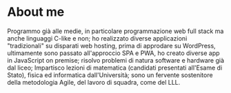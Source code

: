 # About me

Programmo già alle medie, in particolare programmazione web full stack ma anche linguaggi C-like
e non; ho realizzato diverse applicazioni "tradizionali" su disparati web hosting, prima di approdare
su WordPress, ultimamente sono passato all'approccio SPA e PWA, ho creato diverse app in
JavaScript on premise; risolvo problemi di natura software e hardware già dal liceo; Impartisco
lezioni di matematica (candidati presentati all'Esame di Stato), fisica ed informatica dall'Università;
sono un fervente sostenitore della metodologia Agile, del lavoro di squadra, come del LLL.
